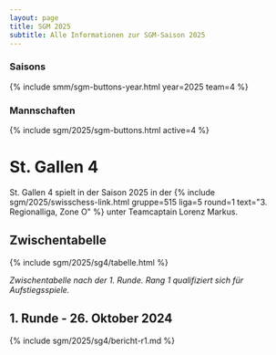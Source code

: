 ```yaml
---
layout: page
title: SGM 2025
subtitle: Alle Informationen zur SGM-Saison 2025
---
```


### Saisons

{% include smm/sgm-buttons-year.html year=2025 team=4 %}

### Mannschaften

{% include sgm/2025/sgm-buttons.html active=4 %}

# St. Gallen 4

St. Gallen 4 spielt in der Saison 2025 in der
{% include sgm/2025/swisschess-link.html gruppe=515 liga=5 round=1 text="3. Regionalliga, Zone O" %}
unter Teamcaptain Lorenz Markus.

## Zwischentabelle

{% include sgm/2025/sg4/tabelle.html %}

_Zwischentabelle nach der 1. Runde. Rang 1 qualifiziert sich für Aufstiegsspiele._

## 1. Runde - 26. Oktober 2024

{% include sgm/2025/sg4/bericht-r1.md %}

<style>
table th, table td:nth-of-type(4) {
    white-space: nowrap;
}
</style>
